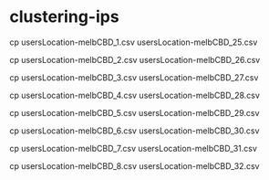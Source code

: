 # clustering-ips


cp usersLocation-melbCBD_1.csv usersLocation-melbCBD_25.csv

cp usersLocation-melbCBD_2.csv usersLocation-melbCBD_26.csv

cp usersLocation-melbCBD_3.csv usersLocation-melbCBD_27.csv

cp usersLocation-melbCBD_4.csv usersLocation-melbCBD_28.csv

cp usersLocation-melbCBD_5.csv usersLocation-melbCBD_29.csv

cp usersLocation-melbCBD_6.csv usersLocation-melbCBD_30.csv

cp usersLocation-melbCBD_7.csv usersLocation-melbCBD_31.csv

cp usersLocation-melbCBD_8.csv usersLocation-melbCBD_32.csv
